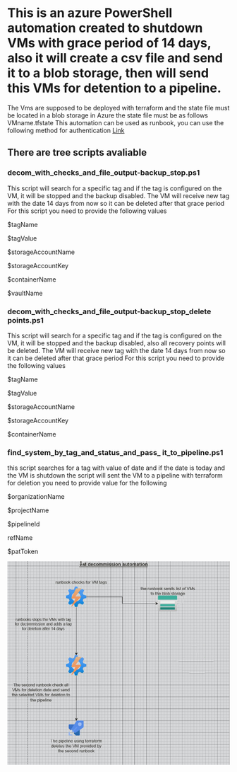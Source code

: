 # This is an azure PowerShell automation created to shutdown VMs with grace period of 14 days, also it will create a csv file and send it to a blob storage, then will send this VMs for detention to a pipeline.
The Vms are supposed to be deployed with terraform and the state file must be located in a blob storage in Azure the state file must be as follows VMname.tfstate
This automation can be used as runbook, you can use the following method for authentication [Link](https://learn.microsoft.com/en-us/azure/automation/enable-managed-identity-for-automation#authenticate-access-with-system-assigned-managed-identity)



## There are tree scripts avaliable 

### decom_with_checks_and_file_output-backup_stop.ps1
This script will search for a specific tag and if the tag is configured on the VM, it will be stopped and the backup disabled. The VM will receive new tag with the date 14 days from now so it can be deleted after that grace period
For this script you need to provide the following values

$tagName

$tagValue

$storageAccountName 

$storageAccountKey 

$containerName 

$vaultName


### decom_with_checks_and_file_output-backup_stop_delete points.ps1
This script will search for a specific tag and if the tag is configured on the VM, it will be stopped and the backup disabled, also all recovery points will be deleted. The VM will receive new tag with the date 14 days from now so it can be deleted after that grace period
For this script you need to provide the following values

$tagName

$tagValue

$storageAccountName 

$storageAccountKey 

$containerName 


### find_system_by_tag_and_status_and_pass_ it_to_pipeline.ps1
this script searches for a tag with value of date and if the date is today and the VM is shutdown the script will sent the VM to a pipeline with terraform for deletion
you need to provide value for the following

$organizationName 

$projectName 

$pipelineId 

refName 

$patToken


![GitHub Logo](/decommission.png)
